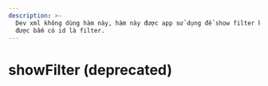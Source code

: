 ```yaml
---
description: >-
  Dev xml không dùng hàm này, hàm này được app sử dụng để show filter khi button
  được bấm có id là filter.
---
```


# showFilter (deprecated)

